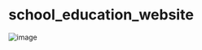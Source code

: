 # school_education_website
![image](https://github.com/ABUTALHA373/school_education_website/assets/111462355/e5050c66-8c7f-48bd-88ea-de297410f787)
